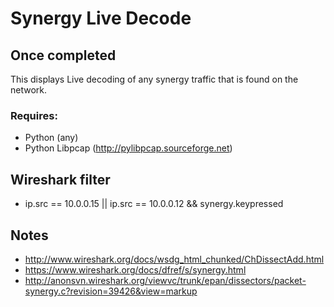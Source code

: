 Synergy Live Decode
===================

## Once completed
This displays Live decoding of any synergy traffic that is found on the network.

### Requires:
- Python (any)
- Python Libpcap (http://pylibpcap.sourceforge.net)

## Wireshark filter
- ip.src == 10.0.0.15 || ip.src == 10.0.0.12 && synergy.keypressed

## Notes
- http://www.wireshark.org/docs/wsdg_html_chunked/ChDissectAdd.html
- https://www.wireshark.org/docs/dfref/s/synergy.html
- http://anonsvn.wireshark.org/viewvc/trunk/epan/dissectors/packet-synergy.c?revision=39426&view=markup
